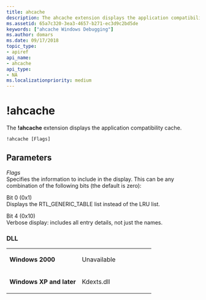 ```yaml
---
title: ahcache
description: The ahcache extension displays the application compatibility cache.
ms.assetid: 65a7c320-3ea3-4657-b271-ec3d9c2bd5de
keywords: ["ahcache Windows Debugging"]
ms.author: domars
ms.date: 09/17/2018
topic_type:
- apiref
api_name:
- ahcache
api_type:
- NA
ms.localizationpriority: medium
---
```


# !ahcache


The **!ahcache** extension displays the application compatibility cache.

    !ahcache [Flags] 


## <span id="ddk__ahcache_dbg"></span><span id="DDK__AHCACHE_DBG"></span>Parameters


<span id="_______Flags______"></span><span id="_______flags______"></span><span id="_______FLAGS______"></span> *Flags*   
Specifies the information to include in the display. This can be any combination of the following bits (the default is zero):

<span id="Bit_0__0x1_"></span><span id="bit_0__0x1_"></span><span id="BIT_0__0X1_"></span>Bit 0 (0x1)  
Displays the RTL\_GENERIC\_TABLE list instead of the LRU list.

<span id="Bit_4__0x10_"></span><span id="bit_4__0x10_"></span><span id="BIT_4__0X10_"></span>Bit 4 (0x10)  
Verbose display: includes all entry details, not just the names.

### <span id="DLL"></span><span id="dll"></span>DLL

<table>
<colgroup>
<col width="50%" />
<col width="50%" />
</colgroup>
<tbody>
<tr class="odd">
<td align="left"><p><strong>Windows 2000</strong></p></td>
<td align="left"><p>Unavailable</p></td>
</tr>
<tr class="even">
<td align="left"><p><strong>Windows XP and later</strong></p></td>
<td align="left"><p>Kdexts.dll</p></td>
</tr>
</tbody>
</table>

 

 

 





